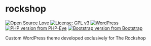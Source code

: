 # rockshop
[![Open Source Love](https://img.shields.io/badge/Open%20Source-%20%E2%9D%A4%20-ff69b4.svg)](https://opensource.org/) [![License: GPL v3](https://img.shields.io/badge/License-GPL%20v3-blue.svg)](https://www.gnu.org/licenses/gpl-3.0) [![WordPress](https://img.shields.io/wordpress/v/akismet.svg)](https://github.com/bkaminski/rockshop/) [![PHP version from PHP-Eye](https://img.shields.io/php-eye/symfony/symfony.svg)](https://github.com/bkaminski/rockshop/) [![Bootstrap version from Bootstrap](https://img.shields.io/badge/Bootstrap-v4.3.1-563d7c.svg)](https://getbootstrap.com/)

Custom WordPress theme developed exclusively for The Rockshop
